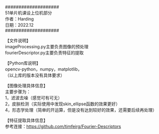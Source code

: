 ####################  
51单片机课设上位机部分  
作者：Harding  
日期：2022.12  
####################  
  
  
【文件说明】  
imageProcessing.py主要负责图像的预处理  
fourierDescriptor.py主要负责特征的提取  
  
【Python库说明】  
opencv-python，numpy，matplotlib，  
（以上库的版本没有具体要求）  
  
  
【图像处理具体信息】  
主要步骤为：  
1，滤波去噪（感觉可有可无）  
2，皮肤检测（实际使用中发现skin_ellipse函数的效果更好）   
4，形态学处理（简单的开运算，但是没有达到较好的效果，还需要后续再处理）   
   
【特征提取具体信息】   
参考连接：https://github.com/timfeirg/Fourier-Descriptors   

  